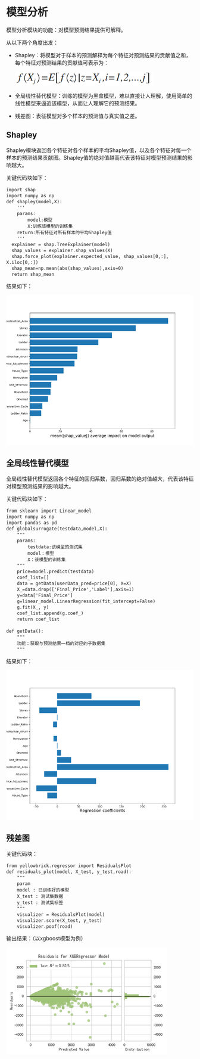 # 模型分析

模型分析模块的功能：对模型预测结果提供可解释。

从以下两个角度出发：

* Shapley：将模型对于样本的预测解释为每个特征对预测结果的贡献值之和，每个特征对预测结果的贡献值可表示为：

  ![gongshi](shap.png)
  
  
  
* 全局线性替代模型：训练的模型为黑盒模型，难以直接让人理解，使用简单的线性模型来逼近该模型，从而让人理解它的预测结果。
  
* 残差图：表征模型对多个样本的预测值与真实值之差。

## Shapley

Shapley模块返回各个特征对各个样本的平均Shapley值，以及各个特征对每一个样本的预测结果贡献图。Shapley值的绝对值越高代表该特征对模型预测结果的影响越大。

关键代码块如下：

```
import shap
import numpy as np
def shapley(model,X):
	'''
	params:
		model:模型
		X:训练该模型的训练集
	return:所有特征对所有样本的平均Shapley值
	'''
  explainer = shap.TreeExplainer(model)
  shap_values = explainer.shap_values(X)
  shap.force_plot(explainer.expected_value, shap_values[0,:], X.iloc[0,:])
  shap_mean=np.mean(abs(shap_values),axis=0)
  return shap_mean
```

结果如下：

![shap](lasso_shap.png)





## 全局线性替代模型

全局线性替代模型返回各个特征的回归系数，回归系数的绝对值越大，代表该特征对模型预测结果的影响越大。

关键代码块如下：

```
from sklearn import Linear_model
import numpy as np
import pandas as pd
def globalsurrogate(testdata,model,X):
	"""
	params:
		testdata:该模型的测试集
		model：模型
		X：该模型的训练集
	"""
	price=model.predict(testdata)
    coef_list=[]
    data = getData(userData_pred=price[0], X=X)
    X_=data.drop(['Final_Price','Label'],axis=1)
    y=data['Final_Price']
	g=linear_model.LinearRegression(fit_intercept=False)
    g.fit(X_, y)
    coef_list.append(g.coef_)
    return coef_list

def getData():
	"""
	功能：获取与预测结果一档的对应的子数据集
	"""
```

结果如下：

![lasso_globalex](lasso_globalex.png)







## 残差图

关键代码块：

```
from yellowbrick.regressor import ResidualsPlot
def residuals_plot(model, X_test, y_test,road):
    """
    param 
    model : 已训练好的模型
    X_test : 测试集数据
    y_test : 测试集标签
    """
    visualizer = ResidualsPlot(model)
    visualizer.score(X_test, y_test)
    visualizer.poof(road)
```



输出结果：（以xgboost模型为例）

![xgb_residual](xgb_residual.png)
